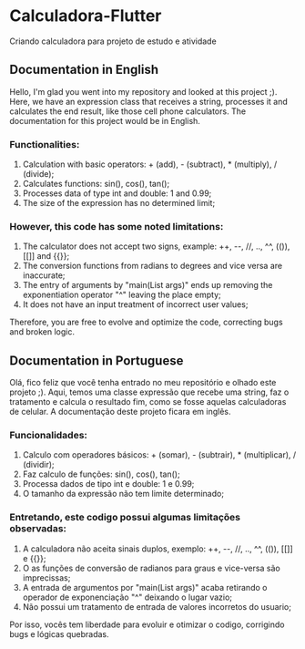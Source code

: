 # Calculadora-Flutter
Criando calculadora para projeto de estudo e atividade

## Documentation in English 
    
Hello, I'm glad you went into my repository and looked at this project ;).
Here, we have an expression class that receives a string, processes it and calculates the
end result, like those cell phone calculators. The documentation for this project
would be in English.

### Functionalities:
1. Calculation with basic operators: + (add), - (subtract), * (multiply), / (divide);
2. Calculates functions: sin(), cos(), tan();
3. Processes data of type int and double: 1 and 0.99;
4. The size of the expression has no determined limit;

### However, this code has some noted limitations:
1. The calculator does not accept two signs, example: ++, --, //, .., ^^, (()), [[]] and {{}};
2. The conversion functions from radians to degrees and vice versa are inaccurate;
3. The entry of arguments by "main(List<String> args)" ends up removing the exponentiation operator "^"
    leaving the place empty;
4. It does not have an input treatment of incorrect user values;

Therefore, you are free to evolve and optimize the code, correcting bugs and broken logic.



## Documentation in Portuguese
    
Olá, fico feliz que você tenha entrado no meu repositório e olhado este projeto ;).
Aqui, temos uma classe expressão que recebe uma string, faz o tratamento e calcula o
resultado fim, como se fosse aquelas calculadoras de celular. A documentação deste projeto
ficara em inglês.

### Funcionalidades:

1. Calculo com operadores básicos: + (somar), - (subtrair), * (multiplicar), / (dividir);
2. Faz calculo de funções: sin(), cos(), tan();
3. Processa dados de tipo int e double: 1 e 0.99;
4. O tamanho da expressão não tem limite determinado;

### Entretando, este codigo possui algumas limitações observadas:

1. A calculadora não aceita sinais duplos, exemplo: ++, --, //, .., ^^, (()), [[]] e {{}};
2. O as funções de conversão de radianos para graus e vice-versa são imprecissas;
4. A entrada de argumentos por "main(List<String> args)" acaba retirando o operador de exponenciação "^"
deixando o lugar vazio;
4. Não possui um tratamento de entrada de valores incorretos do usuario;

Por isso, vocês tem liberdade para evoluir e otimizar o codigo, corrigindo bugs e lógicas quebradas.
